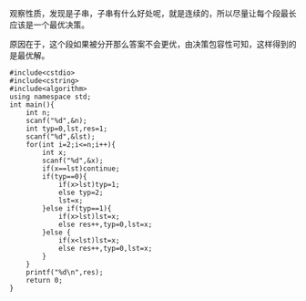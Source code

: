 观察性质，发现是子串，子串有什么好处呢，就是连续的，所以尽量让每个段最长应该是一个最优决策。

原因在于，这个段如果被分开那么答案不会更优，由决策包容性可知，这样得到的是最优解。

```
#include<cstdio>
#include<cstring>
#include<algorithm>
using namespace std;
int main(){
	int n;
	scanf("%d",&n);
	int typ=0,lst,res=1;
	scanf("%d",&lst);
	for(int i=2;i<=n;i++){
		int x;
		scanf("%d",&x);
		if(x==lst)continue;
		if(typ==0){
			if(x>lst)typ=1;
			else typ=2;
			lst=x;
		}else if(typ==1){
			if(x>lst)lst=x;
			else res++,typ=0,lst=x;
		}else {
			if(x<lst)lst=x;
			else res++,typ=0,lst=x;
		}
	}
	printf("%d\n",res);
	return 0;
}

```